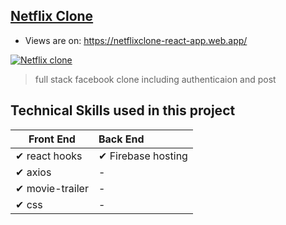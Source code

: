 ## [Netflix Clone](https://netflixclone-react-app.web.app/)
- Views are on: https://netflixclone-react-app.web.app/ <br/> 

[![Netflix clone](https://firebasestorage.googleapis.com/v0/b/github-c5c88.appspot.com/o/appScreenshot%2Fnetflix.png?alt=media&token=8275aab5-8707-4361-b4b7-60006b1ebb5e)](https://full-stack-facebook-clone.web.app/)
> full stack facebook clone including authenticaion and post
## Technical Skills used in this project

| Front End              | Back End |
| ------------------------ | :----------------------------------------------------------- |
| ✔ react hooks                                      |✔ Firebase hosting
| ✔ axios                                            |-
| ✔ movie-trailer                                    |-
| ✔ css                                              |-
